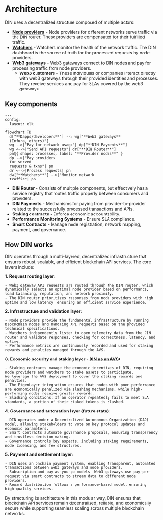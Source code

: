 # Architecture

DIN uses a decentralized structure composed of multiple actors:

- [**Node providers**](node-providers/index.md) - Node providers for different networks serve traffic via the DIN router.
  These providers are compensated for their fulfilled traffic.
- [**Watchers**](watchers/index.md) - Watchers monitor the health of the network traffic.
  The DIN dashboard is the source of truth for the processed requests by node providers.
- [**Web3 gateways**](web3-gateways/index.md) - Web3 gateways connect to DIN nodes and pay for processing traffic from node providers.
  - **Web3 customers** - These individuals or companies interact directly with web3 gateways through their provided identities and processes.
    They receive services and pay for SLAs covered by the web3 gateways.

## Key components

<p align="center">

```mermaid
---
config:
  layout: elk
---
flowchart TD
  d["**Dapps/developers**"] --> wg["**Web3 gateways**
  (Infura, others)"]
  wg -->|"Pay for network usage"| dp["**DIN Payments**"]
  wg <-->|"Send API requests"| dr["**DIN Router**"]
  pn@{ shape: processes, label: "**Provider nodes**" }
  dp -->|"Pay providers
  for served
  requests & txns"| pn
  dr <-->|Process requests| pn
  dw["**Watchers**"] -->|"Monitor network
  traffic"| pn
```

</p>

- **DIN Router** - Consists of multiple components, but effectively has a service registry that routes traffic properly between consumers and providers.
- **DIN Payments** - Mechanisms for paying from provider-to-provider related to the successfully processed transactions and APIs.
- **Staking contracts** - Enforce economic accountability.
- **Performance Monitoring Systems** - Ensure SLA compliance.
- **Smart Contracts** - Manage node registration, network mapping, payment, and governance.

## How DIN works

DIN operates through a multi-layered, decentralized infrastructure that ensures robust, scalable, and efficient blockchain API services.
The core layers include:

**1. Request routing layer:**

    - Web3 gateway API requests are routed through the DIN router, which dynamically selects an optimal node provider based on performance, load balancing, reputation, and network proximity.
    - The DIN router prioritizes responses from node providers with high uptime and low latency, ensuring an efficient service experience.

**2. Infrastructure and validation layer:**

    - Node providers provide the fundamental infrastructure by running blockchain nodes and handling API requests based on the provided technical specifications.
    - Watchers independently listen to open telemetry data from the DIN router and validate responses, checking for correctness, latency, and uptime.
    - Performance metrics are continuously recorded and used for staking rewards and penalties managed through the AVS.

**3. Economic security and staking layer - [DIN as an AVS](avs/index.md):**

    - Staking contracts manage the economic incentives of DIN, requiring node providers and watchers to stake assets to participate.
    We leverage the AVS deployment to cover the staking rewards and penalties.
    - The EigenLayer integration ensures that nodes with poor performance are economically penalized via slashing mechanisms, while high-performing nodes receive greater rewards.
    - Slashing conditions: If an operator repeatedly fails to meet SLA standards, a portion of their staked tokens is slashed.

**4. Governance and automation layer (future state):**

    - DIN operates under a Decentralized Autonomous Organization (DAO) model, allowing stakeholders to vote on key protocol updates and economic parameters.
    - Smart contracts automate governance proposals, ensuring transparency and trustless decision-making.
    - Governance controls key aspects, including staking requirements, node licensing, and fee structures.

**5. Payment and settlement layer:**

    - DIN uses an onchain payment system, enabling transparent, automated transactions between web3 gateways and node providers.
    - Subscription and pay-as-you-go models: Web3 gateways use pay-per-request via smart contracts to stream data to different node providers.
    - Reward distribution follows a performance-based model, ensuring high-quality services.

By structuring its architecture in this modular way, DIN ensures that blockchain API services remain decentralized, reliable, and economically secure while supporting seamless scaling across multiple blockchain networks.
